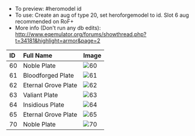 * To preview: #heromodel id
* To use: Create an aug of type 20, set heroforgemodel to id. Slot 6 aug recommended on RoF+
* More info (Don't run any db edits): http://www.eqemulator.org/forums/showthread.php?t=34181&highlight=armor&page=2

**ID**|**Full Name**|**Image**
:-----|:-----|:-----
60|Noble Plate|![60](https://user-images.githubusercontent.com/845670/35420435-565676a4-01f2-11e8-8e6f-4eeaeec1bd16.png)
61|Bloodforged Plate|![61](https://user-images.githubusercontent.com/845670/35420436-56838810-01f2-11e8-8cc5-5b4e5b178f81.png)
62|Eternal Grove Plate|![62](https://user-images.githubusercontent.com/845670/35420437-569db8ca-01f2-11e8-9720-56def5ac8831.png)
63|Valiant Plate|![63](https://user-images.githubusercontent.com/845670/35420432-5618a1ee-01f2-11e8-9118-1e8e0fcdae09.png)
64|Insidious Plate|![64](https://user-images.githubusercontent.com/845670/35420434-56383504-01f2-11e8-9136-b2c3c982348d.png)
65|Eternal Grove Plate|![65](https://user-images.githubusercontent.com/845670/35420525-d0b46b0e-01f2-11e8-950b-ded3c5cfce06.png)
70|Noble Plate|![70](https://user-images.githubusercontent.com/845670/35420526-d0d27838-01f2-11e8-838c-d36ea69c92e0.png)
